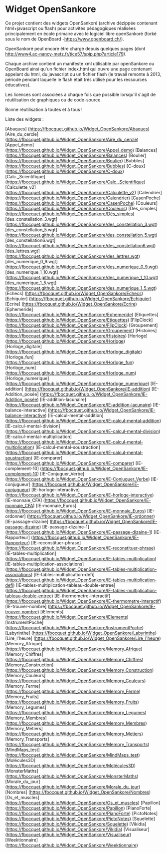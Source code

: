 # Widget OpenSankore

Ce projet contient des widgets OpenSankoré (archive dézippée contenant html+javascript ou flash) pour activités pédagogiques réalisées principalement en école primaire avec le logiciel libre openSankoré (forké sous le nom de OpenBoard -https://www.openboard.ch/).

OpenSankoré peut encore être chargé depuis quelques pages (dont http://www4.ac-nancy-metz.fr/tice57/spip.php?article179).

Chaque archive contient un manifeste xml utilisable par openSankore ou OpenBoard ainsi qu'un fichier index.html qui ouvre une page contenant appelant du html, du javascript ou un fichier flash (le travail remonte à 2013, période pendant laquelle le flash était trés utilisé pour les ressources éducatives).

Les licences sont associées à chaque fois que possible lorsqu'il s'agit de réutilisation de graphiques ou de code-source.

Bonne réutilisation à toutes et à tous !
            
Liste des widgets : 

[Abaques]	(https://fbocquet.github.io/Widget_OpenSankore/Abaques)
[Aire_du_cercle]	(https://fbocquet.github.io/Widget_OpenSankore/Aire_du_cercle)
[Appel_demo]	(https://fbocquet.github.io/Widget_OpenSankore/Appel_demo)
[Balances]	(https://fbocquet.github.io/Widget_OpenSankore/Balances)
[Boulier]	(https://fbocquet.github.io/Widget_OpenSankore/Boulier)
[Bubbles]	(https://fbocquet.github.io/Widget_OpenSankore/Bubbles)
[C-doux]	(https://fbocquet.github.io/Widget_OpenSankore/C-doux)
[Calc._Scientifique]	(https://fbocquet.github.io/Widget_OpenSankore/Calc._Scientifique)
[Calculette_v2]	(https://fbocquet.github.io/Widget_OpenSankore/Calculette_v2)
[Calendrier]	(https://fbocquet.github.io/Widget_OpenSankore/Calendrier)
[CasenPoche]	(https://fbocquet.github.io/Widget_OpenSankore/CasenPoche)
[Couleurs]	(https://fbocquet.github.io/Widget_OpenSankore/Couleurs)
[Dés_simples]	(https://fbocquet.github.io/Widget_OpenSankore/Dés_simples)
[des_constellation_3.wgt]	(https://fbocquet.github.io/Widget_OpenSankore/des_constellation_3.wgt)
[des_constellation_5.wgt]	(https://fbocquet.github.io/Widget_OpenSankore/des_constellation_5.wgt)
[des_constellation6.wgt]	(https://fbocquet.github.io/Widget_OpenSankore/des_constellation6.wgt)
[des_lettres.wgt]	(https://fbocquet.github.io/Widget_OpenSankore/des_lettres.wgt)
[des_numerique_0_9.wgt]	(https://fbocquet.github.io/Widget_OpenSankore/des_numerique_0_9.wgt)
[des_numerique_1_10.wgt]	(https://fbocquet.github.io/Widget_OpenSankore/des_numerique_1_10.wgt)
[des_numerique_1_5.wgt]	(https://fbocquet.github.io/Widget_OpenSankore/des_numerique_1_5.wgt)
[Echecs]	(https://fbocquet.github.io/Widget_OpenSankore/Echecs)
[Echiquier]	(https://fbocquet.github.io/Widget_OpenSankore/Echiquier)
[Ecrire]	(https://fbocquet.github.io/Widget_OpenSankore/Ecrire)
[Ephemeride]	(https://fbocquet.github.io/Widget_OpenSankore/Ephemeride)
[Etiquettes]	(https://fbocquet.github.io/Widget_OpenSankore/Etiquettes)
[FlipClock]	(https://fbocquet.github.io/Widget_OpenSankore/FlipClock)
[Groupement]	(https://fbocquet.github.io/Widget_OpenSankore/Groupement)
[Histoires]	(https://fbocquet.github.io/Widget_OpenSankore/Histoires)
[Horloge]	(https://fbocquet.github.io/Widget_OpenSankore/Horloge)
[Horloge_digitale]	(https://fbocquet.github.io/Widget_OpenSankore/Horloge_digitale)
[Horloge_fun]	(https://fbocquet.github.io/Widget_OpenSankore/Horloge_fun)
[Horloge_num]	(https://fbocquet.github.io/Widget_OpenSankore/Horloge_num)
[Horloge_numerique]	(https://fbocquet.github.io/Widget_OpenSankore/Horloge_numerique)
[IE-addition]	(https://fbocquet.github.io/Widget_OpenSankore/IE-addition)
[IE-Addition_posée]	(https://fbocquet.github.io/Widget_OpenSankore/IE-Addition_posée)
[IE-addition-lacunaire]	(https://fbocquet.github.io/Widget_OpenSankore/IE-addition-lacunaire)
[IE-balance-interactive]	(https://fbocquet.github.io/Widget_OpenSankore/IE-balance-interactive)
[IE-calcul-mental-addition]	(https://fbocquet.github.io/Widget_OpenSankore/IE-calcul-mental-addition)
[IE-calcul-mental-division]	(https://fbocquet.github.io/Widget_OpenSankore/IE-calcul-mental-division)
[IE-calcul-mental-multiplication]	(https://fbocquet.github.io/Widget_OpenSankore/IE-calcul-mental-multiplication)
[IE-calcul-mental-soustraction]	(https://fbocquet.github.io/Widget_OpenSankore/IE-calcul-mental-soustraction)
[IE-comparer]	(https://fbocquet.github.io/Widget_OpenSankore/IE-comparer)
[IE-complement-10]	(https://fbocquet.github.io/Widget_OpenSankore/IE-complement-10)
[IE-Conjuguer_Verbe]	(https://fbocquet.github.io/Widget_OpenSankore/IE-Conjuguer_Verbe)
[IE-conjugueur]	(https://fbocquet.github.io/Widget_OpenSankore/IE-conjugueur)
[IE-horloge-interactive]	(https://fbocquet.github.io/Widget_OpenSankore/IE-horloge-interactive)
[IE-monnaie_CFA]	(https://fbocquet.github.io/Widget_OpenSankore/IE-monnaie_CFA)
[IE-monnaie_Euros]	(https://fbocquet.github.io/Widget_OpenSankore/IE-monnaie_Euros)
[IE-ordonner]	(https://fbocquet.github.io/Widget_OpenSankore/IE-ordonner)
[IE-passage-dizaine]	(https://fbocquet.github.io/Widget_OpenSankore/IE-passage-dizaine)
[IE-passage-dizaine-1]	(https://fbocquet.github.io/Widget_OpenSankore/IE-passage-dizaine-1)
[IE-Rapporteur]	(https://fbocquet.github.io/Widget_OpenSankore/IE-Rapporteur)
[IE-reconstituer-phrase]	(https://fbocquet.github.io/Widget_OpenSankore/IE-reconstituer-phrase)
[IE-tables-multiplication]	(https://fbocquet.github.io/Widget_OpenSankore/IE-tables-multiplication)
[IE-tables-multiplication-associations]	(https://fbocquet.github.io/Widget_OpenSankore/IE-tables-multiplication-associations)
[IE-tables-multiplication-defi]	(https://fbocquet.github.io/Widget_OpenSankore/IE-tables-multiplication-defi)
[IE-tables-multiplication-tableau-double-entree]	(https://fbocquet.github.io/Widget_OpenSankore/IE-tables-multiplication-tableau-double-entree)
[IE-thermometre-interactif]	(https://fbocquet.github.io/Widget_OpenSankore/IE-thermometre-interactif)
[IE-trouver-nombre]	(https://fbocquet.github.io/Widget_OpenSankore/IE-trouver-nombre)
[iElements]	(https://fbocquet.github.io/Widget_OpenSankore/iElements)
[InstrumentPoche]	(https://fbocquet.github.io/Widget_OpenSankore/InstrumentPoche)
[Labyrinthe]	(https://fbocquet.github.io/Widget_OpenSankore/Labyrinthe)
[Lire_l'heure]	(https://fbocquet.github.io/Widget_OpenSankore/Lire_l'heure)
[Memory_Afrique]	(https://fbocquet.github.io/Widget_OpenSankore/Memory_Afrique)
[Memory_Chiffres]	(https://fbocquet.github.io/Widget_OpenSankore/Memory_Chiffres)
[Memory_Construction]	(https://fbocquet.github.io/Widget_OpenSankore/Memory_Construction)
[Memory_Couleurs]	(https://fbocquet.github.io/Widget_OpenSankore/Memory_Couleurs)
[Memory_Ferme]	(https://fbocquet.github.io/Widget_OpenSankore/Memory_Ferme)
[Memory_Fruits]	(https://fbocquet.github.io/Widget_OpenSankore/Memory_Fruits)
[Memory_Legumes]	(https://fbocquet.github.io/Widget_OpenSankore/Memory_Legumes)
[Memory_Membres]	(https://fbocquet.github.io/Widget_OpenSankore/Memory_Membres)
[Memory_Metiers]	(https://fbocquet.github.io/Widget_OpenSankore/Memory_Metiers)
[Memory_Transports]	(https://fbocquet.github.io/Widget_OpenSankore/Memory_Transports)
[MindMaps_test]	(https://fbocquet.github.io/Widget_OpenSankore/MindMaps_test)
[Molécules3D]	(https://fbocquet.github.io/Widget_OpenSankore/Molécules3D)
[MonsterMaths]	(https://fbocquet.github.io/Widget_OpenSankore/MonsterMaths)
[Morale_du_jour]	(https://fbocquet.github.io/Widget_OpenSankore/Morale_du_jour)
[Nombres]	(https://fbocquet.github.io/Widget_OpenSankore/Nombres)
[Os_et_muscles]	(https://fbocquet.github.io/Widget_OpenSankore/Os_et_muscles)
[Papillon]	(https://fbocquet.github.io/Widget_OpenSankore/Papillon)
[PianoForte]	(https://fbocquet.github.io/Widget_OpenSankore/PianoForte)
[PictoNotes]	(https://fbocquet.github.io/Widget_OpenSankore/PictoNotes)
[Squelette]	(https://fbocquet.github.io/Widget_OpenSankore/Squelette)
[Vikidia]	(https://fbocquet.github.io/Widget_OpenSankore/Vikidia)
[Visualiseur]	(https://fbocquet.github.io/Widget_OpenSankore/Visualiseur)
[Weektionnaire]	(https://fbocquet.github.io/Widget_OpenSankore/Weektionnaire)
